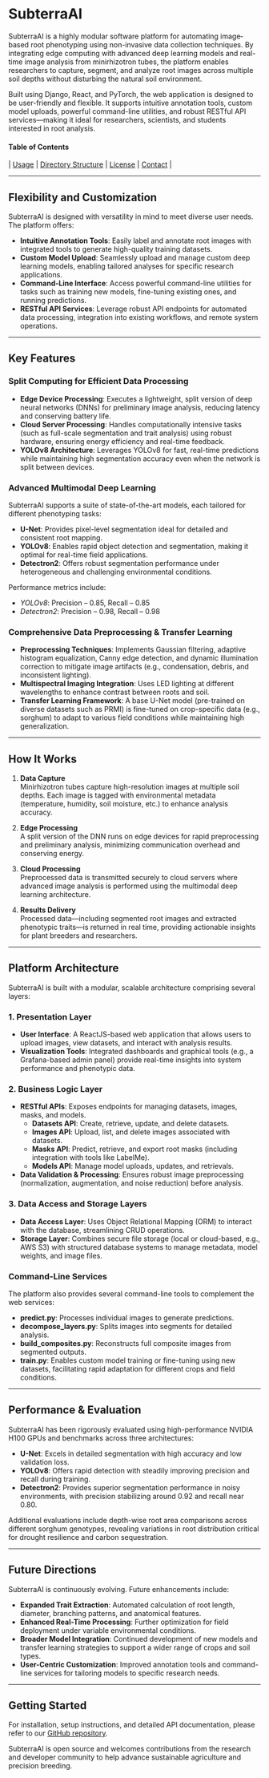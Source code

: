 # SubterraAI

SubterraAI is a highly modular software platform for automating image‐based root phenotyping using non-invasive data collection techniques. By integrating edge computing with advanced deep learning models and real-time image analysis from minirhizotron tubes, the platform enables researchers to capture, segment, and analyze root images across multiple soil depths without disturbing the natural soil environment.

Built using Django, React, and PyTorch, the web application is designed to be user-friendly and flexible. It supports intuitive annotation tools, custom model uploads, powerful command-line utilities, and robust RESTful API services—making it ideal for researchers, scientists, and students interested in root analysis.

#### Table of Contents

| [Usage](#usage) | [Directory Structure](#directory-structure) | [License](#license) | [Contact](#contact) |

---

## Flexibility and Customization

SubterraAI is designed with versatility in mind to meet diverse user needs. The platform offers:
- **Intuitive Annotation Tools**: Easily label and annotate root images with integrated tools to generate high-quality training datasets.
- **Custom Model Upload**: Seamlessly upload and manage custom deep learning models, enabling tailored analyses for specific research applications.
- **Command-Line Interface**: Access powerful command-line utilities for tasks such as training new models, fine-tuning existing ones, and running predictions.
- **RESTful API Services**: Leverage robust API endpoints for automated data processing, integration into existing workflows, and remote system operations.

---

## Key Features

### Split Computing for Efficient Data Processing
- **Edge Device Processing**: Executes a lightweight, split version of deep neural networks (DNNs) for preliminary image analysis, reducing latency and conserving battery life.
- **Cloud Server Processing**: Handles computationally intensive tasks (such as full-scale segmentation and trait analysis) using robust hardware, ensuring energy efficiency and real-time feedback.
- **YOLOv8 Architecture**: Leverages YOLOv8 for fast, real-time predictions while maintaining high segmentation accuracy even when the network is split between devices.

### Advanced Multimodal Deep Learning
SubterraAI supports a suite of state-of-the-art models, each tailored for different phenotyping tasks:
- **U-Net**: Provides pixel-level segmentation ideal for detailed and consistent root mapping.
- **YOLOv8**: Enables rapid object detection and segmentation, making it optimal for real-time field applications.
- **Detectron2**: Offers robust segmentation performance under heterogeneous and challenging environmental conditions.

Performance metrics include:
- *YOLOv8*: Precision – 0.85, Recall – 0.85  
- *Detectron2*: Precision – 0.98, Recall – 0.98

### Comprehensive Data Preprocessing & Transfer Learning
- **Preprocessing Techniques**: Implements Gaussian filtering, adaptive histogram equalization, Canny edge detection, and dynamic illumination correction to mitigate image artifacts (e.g., condensation, debris, and inconsistent lighting).
- **Multispectral Imaging Integration**: Uses LED lighting at different wavelengths to enhance contrast between roots and soil.
- **Transfer Learning Framework**: A base U-Net model (pre-trained on diverse datasets such as PRMI) is fine-tuned on crop-specific data (e.g., sorghum) to adapt to various field conditions while maintaining high generalization.

---

## How It Works

1. **Data Capture**  
   Minirhizotron tubes capture high-resolution images at multiple soil depths. Each image is tagged with environmental metadata (temperature, humidity, soil moisture, etc.) to enhance analysis accuracy.

2. **Edge Processing**  
   A split version of the DNN runs on edge devices for rapid preprocessing and preliminary analysis, minimizing communication overhead and conserving energy.

3. **Cloud Processing**  
   Preprocessed data is transmitted securely to cloud servers where advanced image analysis is performed using the multimodal deep learning architecture.

4. **Results Delivery**  
   Processed data—including segmented root images and extracted phenotypic traits—is returned in real time, providing actionable insights for plant breeders and researchers.

---

## Platform Architecture

SubterraAI is built with a modular, scalable architecture comprising several layers:

### 1. Presentation Layer
- **User Interface**: A ReactJS-based web application that allows users to upload images, view datasets, and interact with analysis results.
- **Visualization Tools**: Integrated dashboards and graphical tools (e.g., a Grafana-based admin panel) provide real-time insights into system performance and phenotypic data.

### 2. Business Logic Layer
- **RESTful APIs**: Exposes endpoints for managing datasets, images, masks, and models.
  - **Datasets API**: Create, retrieve, update, and delete datasets.
  - **Images API**: Upload, list, and delete images associated with datasets.
  - **Masks API**: Predict, retrieve, and export root masks (including integration with tools like LabelMe).
  - **Models API**: Manage model uploads, updates, and retrievals.
- **Data Validation & Processing**: Ensures robust image preprocessing (normalization, augmentation, and noise reduction) before analysis.

### 3. Data Access and Storage Layers
- **Data Access Layer**: Uses Object Relational Mapping (ORM) to interact with the database, streamlining CRUD operations.
- **Storage Layer**: Combines secure file storage (local or cloud-based, e.g., AWS S3) with structured database systems to manage metadata, model weights, and image files.

### Command-Line Services
The platform also provides several command-line tools to complement the web services:
- **predict.py**: Processes individual images to generate predictions.
- **decompose_layers.py**: Splits images into segments for detailed analysis.
- **build_composites.py**: Reconstructs full composite images from segmented outputs.
- **train.py**: Enables custom model training or fine-tuning using new datasets, facilitating rapid adaptation for different crops and field conditions.

---

## Performance & Evaluation

SubterraAI has been rigorously evaluated using high-performance NVIDIA H100 GPUs and benchmarks across three architectures:
- **U-Net**: Excels in detailed segmentation with high accuracy and low validation loss.
- **YOLOv8**: Offers rapid detection with steadily improving precision and recall during training.
- **Detectron2**: Provides superior segmentation performance in noisy environments, with precision stabilizing around 0.92 and recall near 0.80.

Additional evaluations include depth-wise root area comparisons across different sorghum genotypes, revealing variations in root distribution critical for drought resilience and carbon sequestration.

---

## Future Directions

SubterraAI is continuously evolving. Future enhancements include:
- **Expanded Trait Extraction**: Automated calculation of root length, diameter, branching patterns, and anatomical features.
- **Enhanced Real-Time Processing**: Further optimization for field deployment under variable environmental conditions.
- **Broader Model Integration**: Continued development of new models and transfer learning strategies to support a wider range of crops and soil types.
- **User-Centric Customization**: Improved annotation tools and command-line services for tailoring models to specific research needs.

---

## Getting Started

For installation, setup instructions, and detailed API documentation, please refer to our [GitHub repository](https://github.com/SubterraAI-Organization/backend.git).

SubterraAI is open source and welcomes contributions from the research and developer community to help advance sustainable agriculture and precision breeding.
